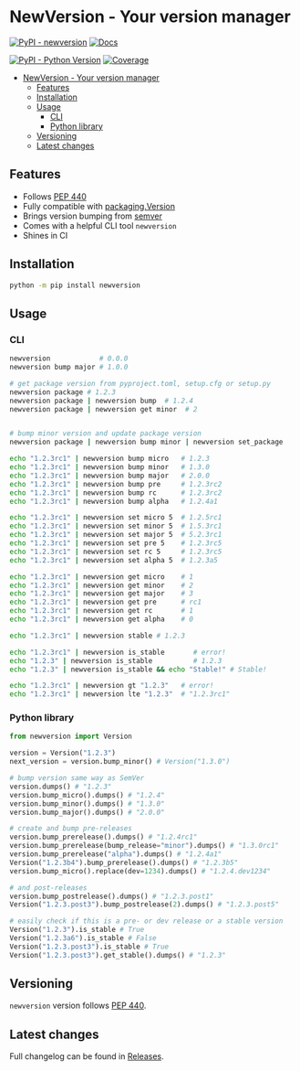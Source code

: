 # NewVersion - Your version manager

[![PyPI - newversion](https://img.shields.io/pypi/v/newversion.svg?color=blue&label=newversion)](https://pypi.org/project/newversion)
[![Docs](https://img.shields.io/readthedocs/newversion.svg?color=blue&label=Builder%20docs)](https://newversion.readthedocs.io/)

[![PyPI - Python Version](https://img.shields.io/pypi/pyversions/newversion.svg?color=blue)](https://pypi.org/project/newversion)
[![Coverage](https://img.shields.io/codecov/c/github/vemel/newversion)](https://codecov.io/gh/vemel/newversion)

- [NewVersion - Your version manager](#newversion---your-version-manager)
  - [Features](#features)
  - [Installation](#installation)
  - [Usage](#usage)
    - [CLI](#cli)
    - [Python library](#python-library)
  - [Versioning](#versioning)
  - [Latest changes](#latest-changes)

## Features

- Follows [PEP 440](https://www.python.org/dev/peps/pep-0440/)
- Fully compatible with [packaging.Version](https://packaging.pypa.io/en/latest/version.html)
- Brings version bumping from [semver](https://pypi.org/project/semver/)
- Comes with a helpful CLI tool `newversion`
- Shines in CI

## Installation

```bash
python -m pip install newversion
```

## Usage

### CLI

```bash
newversion            # 0.0.0
newversion bump major # 1.0.0

# get package version from pyproject.toml, setup.cfg or setup.py
newversion package # 1.2.3
newversion package | newversion bump  # 1.2.4
newversion package | newversion get minor  # 2


# bump minor version and update package version
newversion package | newversion bump minor | newversion set_package

echo "1.2.3rc1" | newversion bump micro   # 1.2.3
echo "1.2.3rc1" | newversion bump minor   # 1.3.0
echo "1.2.3rc1" | newversion bump major   # 2.0.0
echo "1.2.3rc1" | newversion bump pre     # 1.2.3rc2
echo "1.2.3rc1" | newversion bump rc      # 1.2.3rc2
echo "1.2.3rc1" | newversion bump alpha   # 1.2.4a1

echo "1.2.3rc1" | newversion set micro 5  # 1.2.5rc1
echo "1.2.3rc1" | newversion set minor 5  # 1.5.3rc1
echo "1.2.3rc1" | newversion set major 5  # 5.2.3rc1
echo "1.2.3rc1" | newversion set pre 5    # 1.2.3rc5
echo "1.2.3rc1" | newversion set rc 5     # 1.2.3rc5
echo "1.2.3rc1" | newversion set alpha 5  # 1.2.3a5

echo "1.2.3rc1" | newversion get micro    # 1
echo "1.2.3rc1" | newversion get minor    # 2
echo "1.2.3rc1" | newversion get major    # 3
echo "1.2.3rc1" | newversion get pre      # rc1
echo "1.2.3rc1" | newversion get rc       # 1
echo "1.2.3rc1" | newversion get alpha    # 0

echo "1.2.3rc1" | newversion stable # 1.2.3

echo "1.2.3rc1" | newversion is_stable       # error!
echo "1.2.3" | newversion is_stable          # 1.2.3
echo "1.2.3" | newversion is_stable && echo "Stable!" # Stable!

echo "1.2.3rc1" | newversion gt "1.2.3"   # error!
echo "1.2.3rc1" | newversion lte "1.2.3"  # "1.2.3rc1"
```

### Python library

```python
from newversion import Version

version = Version("1.2.3")
next_version = version.bump_minor() # Version("1.3.0")

# bump version same way as SemVer
version.dumps() # "1.2.3"
version.bump_micro().dumps() # "1.2.4"
version.bump_minor().dumps() # "1.3.0"
version.bump_major().dumps() # "2.0.0"

# create and bump pre-releases
version.bump_prerelease().dumps() # "1.2.4rc1"
version.bump_prerelease(bump_release="minor").dumps() # "1.3.0rc1"
version.bump_prerelease("alpha").dumps() # "1.2.4a1"
Version("1.2.3b4").bump_prerelease().dumps() # "1.2.3b5"
version.bump_micro().replace(dev=1234).dumps() # "1.2.4.dev1234"

# and post-releases
version.bump_postrelease().dumps() # "1.2.3.post1"
Version("1.2.3.post3").bump_postrelease(2).dumps() # "1.2.3.post5"

# easily check if this is a pre- or dev release or a stable version
Version("1.2.3").is_stable # True
Version("1.2.3a6").is_stable # False
Version("1.2.3.post3").is_stable # True
Version("1.2.3.post3").get_stable().dumps() # "1.2.3"
```

## Versioning

`newversion` version follows [PEP 440](https://www.python.org/dev/peps/pep-0440/).

## Latest changes

Full changelog can be found in [Releases](https://github.com/vemel/newversion/releases).
